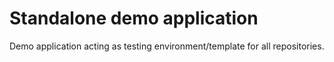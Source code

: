 # Standalone demo application

Demo application acting as testing environment/template for all repositories.

